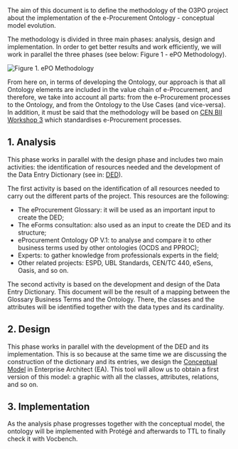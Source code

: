 The aim of this document is to define the methodology of the O3PO project about the implementation of the e-Procurement Ontology - conceptual model evolution.

The methodology is divided in three main phases: analysis, design and implementation. In order to get better results and work efficiently, we will work in parallel the three phases (see below: Figure 1 - ePO Methodology).

![Figure 1. ePO Methodology](https://github.com/eprocurementontology/eprocurementontology/blob/master/v2.0.0/05_Implementation/art/ePO%20Methodology.jpg)

From here on, in terms of developing the Ontology, our approach is that all Ontology elements are included in the value chain of e-Procurement, and therefore, we take into account all parts: from the e-Procurement processes to the Ontology, and from the Ontology to the Use Cases (and vice-versa).
In addition, it must be said that the methodology will be based on [CEN BII Workshop 3](http://cenbii.eu/deliverables/cen-wsbii-3/) which standardises e-Procurement processes. 

## 1. Analysis

This phase works in parallel with the design phase and includes two main activities: the identification of resources needed and the development of the Data Entry Dictionary (see in: [DED](https://github.com/eprocurementontology/eprocurementontology/blob/master/v2.0.0/02_IR_DED/eProcurement_glossary_and%20DED.xlsx)).

The first activity is based on the identification of all resources needed to carry out the different parts of the project. This resources are the following:
* The eProcurement Glossary: it will be used as an important input to create the DED;
* The eForms consultation: also used as an input to create the DED and its structure;
* eProcurement Ontology OP V.1: to analyse and compare it to other business terms used by other ontologies (OCDS and PPROC); 
* Experts: to gather knowledge from professionals experts in the field;
* Other related projects: ESPD, UBL Standards, CEN/TC 440, eSens, Oasis, and so on.

The second activity is based on the development and design of the Data Entry Dictionary. This document will be the result of a mapping between the Glossary Business Terms and the Ontology. There, the classes and the attributes will be identified together with the data types and its cardinality. 

## 2. Design

This phase works in parallel with the development of the DED and its implementation. This is so because at the same time we are discussing the construction of the dictionary and its entries, we design the [Conceptual Model](https://github.com/eprocurementontology/eprocurementontology/blob/master/v2.0.0/03_Analysis%20and%20design/EA-Conceptual%20Model/ePO-CM_v2.0.0.eap) in Enterprise Architect (EA). This tool will allow us to obtain a first version of this model: a graphic with all the classes, attributes, relations, and so on.

## 3. Implementation

As the analysis phase progresses together with the conceptual model, the ontology will be implemented with Protégé and afterwards to TTL to finally check it with Vocbench.
